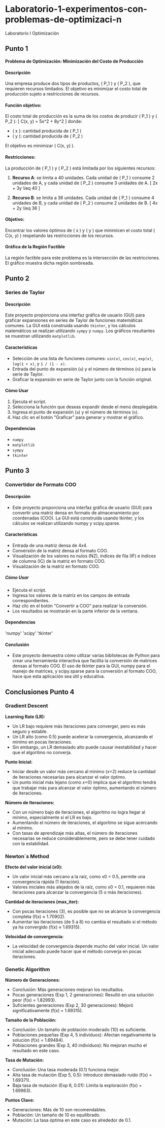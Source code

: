# Laboratorio-1-experimentos-con-problemas-de-optimizaci-n
Laboratorio I Optimización 

## Punto 1
#### Problema de Optimización: Minimización del Costo de Producción

#### Descripción

Una empresa produce dos tipos de productos, \( P_1 \) y \( P_2 \), que requieren recursos limitados. El objetivo es minimizar el costo total de producción sujeto a restricciones de recursos.

#### Función objetivo:
El costo total de producción es la suma de los costos de producir \( P_1 \) y \( P_2 \):
\[
C(x, y) = 5x^2 + 8y^2
\]
donde:
- \( x \): cantidad producida de \( P_1 \)
- \( y \): cantidad producida de \( P_2 \)

El objetivo es minimizar \( C(x, y) \).

#### Restricciones:
La producción de \( P_1 \) y \( P_2 \) está limitada por los siguientes recursos:

1. **Recurso A**: se limita a 40 unidades. Cada unidad de \( P_1 \) consume 2 unidades de A, y cada unidad de \( P_2 \) consume 3 unidades de A.
   \[
   2x + 3y \leq 40
   \]

2. **Recurso B**: se limita a 36 unidades. Cada unidad de \( P_1 \) consume 4 unidades de B, y cada unidad de \( P_2 \) consume 2 unidades de B.
   \[
   4x + 2y \leq 36
   \]

#### Objetivo:
Encontrar los valores óptimos de \( x \) y \( y \) que minimicen el costo total \( C(x, y) \) respetando las restricciones de los recursos.

#### Gráfica de la Región Factible

La región factible para este problema es la intersección de las restricciones. El gráfico muestra dicha región sombreada.

## Punto 2
### Series de Taylor
#### Descripción
Este proyecto proporciona una interfaz gráfica de usuario (GUI) para graficar expansiones en series de Taylor de funciones matemáticas comunes. La GUI está construida usando `tkinter`, y los cálculos matemáticos se realizan utilizando `sympy` y `numpy`. Los gráficos resultantes se muestran utilizando `matplotlib`.

#### Características
- Selección de una lista de funciones comunes: `sin(x)`, `cos(x)`, `exp(x)`, `log(1 + x)`, y `1 / (1 - x)`.
- Entrada del punto de expansión (`a`) y el número de términos (`n`) para la serie de Taylor.
- Graficar la expansión en serie de Taylor junto con la función original.

#### Cómo Usar
1. Ejecuta el script.
2. Selecciona la función que deseas expandir desde el menú desplegable.
3. Ingresa el punto de expansión (`a`) y el número de términos (`n`).
4. Haz clic en el botón "Graficar" para generar y mostrar el gráfico.

#### Dependencias
- `numpy`
- `matplotlib`
- `sympy`
- `tkinter`

## Punto 3
### Convertidor de Formato COO
#### Descripción
- Este proyecto proporciona una interfaz gráfica de usuario (GUI) para convertir una matriz densa en formato de almacenamiento por coordenadas (COO). La GUI está construida usando tkinter, y los cálculos se realizan utilizando numpy y scipy.sparse.

#### Características
- Entrada de una matriz densa de 4x4.
- Conversión de la matriz densa al formato COO.
- Visualización de los valores no nulos (NZ), índices de fila (IF) e índices de columna (IC) de la matriz en formato COO.
- Visualización de la matriz en formato COO.

##### Cómo Usar
- Ejecuta el script.
- Ingresa los valores de la matriz en los campos de entrada correspondientes.
- Haz clic en el botón "Convertir a COO" para realizar la conversión.
- Los resultados se mostrarán en la parte inferior de la ventana.
#### Dependencias
'numpy'
'scipy'
'tkinter'


#### Conclusión
- Este proyecto demuestra cómo utilizar varias bibliotecas de Python para crear una herramienta interactiva que facilita la conversión de matrices densas al formato COO. El uso de tkinter para la GUI, numpy para el manejo de matrices, y scipy.sparse para la conversión al formato COO, hace que esta aplicación sea útil y educativa.
## Conclusiones Punto 4
### Gradient Descent

**Learning Rate (LR):**
- Un LR bajo requiere más iteraciones para converger, pero es más seguro y estable.
- Un LR alto (como 0.5) puede acelerar la convergencia, alcanzando el mínimo en pocas iteraciones.
- Sin embargo, un LR demasiado alto puede causar inestabilidad y hacer que el algoritmo no converja.

**Punto Inicial:**
- Iniciar desde un valor más cercano al mínimo (𝑥=2) reduce la cantidad de iteraciones necesarias para alcanzar el valor óptimo.
- Un punto inicial más lejano (como 𝑥=0) implica que el algoritmo tendrá que trabajar más para alcanzar el valor óptimo, aumentando el número de iteraciones.

**Número de Iteraciones:**
- Con un número bajo de iteraciones, el algoritmo no logra llegar al mínimo, especialmente si el LR es bajo.
- Aumentando el número de iteraciones, el algoritmo se sigue acercando al mínimo.
- Con tasas de aprendizaje más altas, el número de iteraciones necesarias se reduce considerablemente, pero se debe tener cuidado con la estabilidad.

### Newton´s Method 
**Efecto del valor inicial (x0):**
- Un valor inicial más cercano a la raíz, como x0 = 0.5, permite una convergencia rápida (1 iteración).
- Valores iniciales más alejados de la raíz, como x0 = 0.1, requieren más iteraciones para alcanzar la convergencia (5 o más iteraciones).

**Cantidad de iteraciones (max_iter):**
- Con pocas iteraciones (3), es posible que no se alcance la convergencia completa (f(x) ≈ 1.70902).
- Aumentar las iteraciones (de 5 a 8) no cambia el resultado si el método ya ha convergido (f(x) ≈ 1.69315).

**Velocidad de convergencia:**
- La velocidad de convergencia depende mucho del valor inicial. Un valor inicial adecuado puede hacer que el método converja en pocas iteraciones.

### Genetic Algorithm

**Número de Generaciones:**
- Conclusión: Más generaciones mejoran los resultados.
- Pocas generaciones (Exp 1, 2 generaciones): Resultó en una solución peor (f(x) = 1.82993).
- Suficientes generaciones (Exp 2, 30 generaciones): Mejoró significativamente (f(x) = 1.69315).

**Tamaño de la Población:**
- Conclusión: Un tamaño de población moderado (10) es suficiente.
- Poblaciones pequeñas (Exp 4, 5 individuos): Afectan negativamente la solución (f(x) = 1.69484).
- Poblaciones grandes (Exp 3, 40 individuos): No mejoran mucho el resultado en este caso.

**Tasa de Mutación:**
- Conclusión: Una tasa moderada (0.1) funciona mejor.
- Alta tasa de mutación (Exp 5, 0.5): Introduce demasiado ruido (f(x) = 1.69371).
- Baja tasa de mutación (Exp 6, 0.01): Limita la exploración (f(x) = 1.69963).

**Puntos Clave:**
- Generaciones: Más de 10 son recomendables.
- Población: Un tamaño de 10 es equilibrado.
- Mutación: La tasa óptima en este caso es alrededor de 0.1.